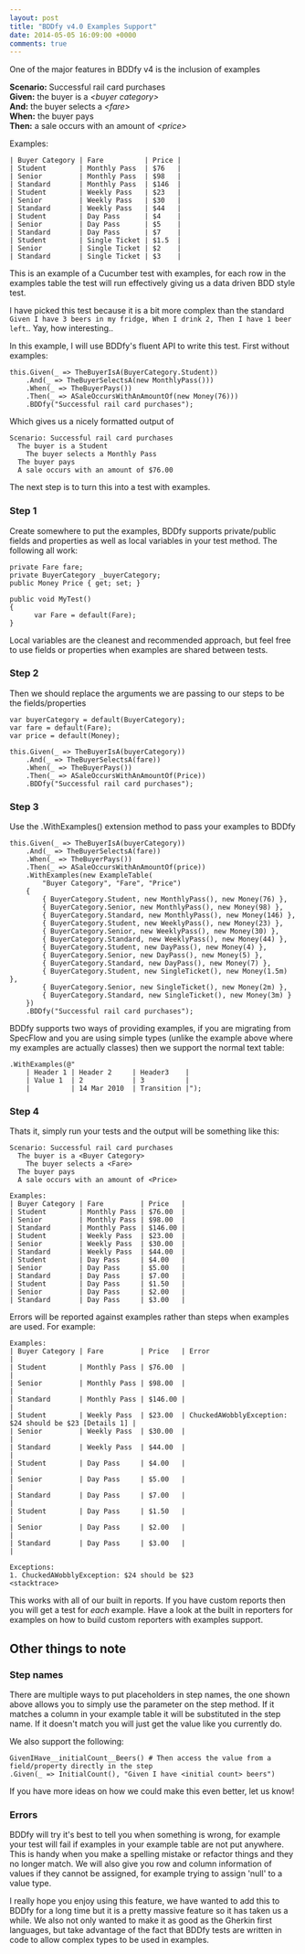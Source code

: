 ```yaml
---
layout: post
title: "BDDfy v4.0 Examples Support"
date: 2014-05-05 16:09:00 +0000
comments: true
---
```


One of the major features in BDDfy v4 is the inclusion of examples

**Scenario:** Successful rail card purchases  
**Given:** the buyer is a *&lt;buyer category&gt;*  
**And:** the buyer selects a *&lt;fare&gt;*  
**When:** the buyer pays  
**Then:** a sale occurs with an amount of *&lt;price&gt;*  

Examples:

    | Buyer Category | Fare          | Price |
    | Student        | Monthly Pass  | $76   |
    | Senior         | Monthly Pass  | $98   |
    | Standard       | Monthly Pass  | $146  |
    | Student        | Weekly Pass   | $23   |
    | Senior         | Weekly Pass   | $30   |
    | Standard       | Weekly Pass   | $44   |
    | Student        | Day Pass      | $4    |
    | Senior         | Day Pass      | $5    |
    | Standard       | Day Pass      | $7    |
    | Student        | Single Ticket | $1.5  |
    | Senior         | Single Ticket | $2    |
    | Standard       | Single Ticket | $3    |
    
This is an example of a Cucumber test with examples, for each row in the examples table the test will run effectively giving us a data driven BDD style test. 

I have picked this test because it is a bit more complex than the standard `Given I have 3 beers in my fridge, When I drink 2, Then I have 1 beer left`.. Yay, how interesting..

In this example, I will use BDDfy's fluent API to write this test. First without examples:

    this.Given(_ => TheBuyerIsA(BuyerCategory.Student))
        .And(_ => TheBuyerSelectsA(new MonthlyPass()))
        .When(_ => TheBuyerPays())
        .Then(_ => ASaleOccursWithAnAmountOf(new Money(76)))
        .BDDfy("Successful rail card purchases");

Which gives us a nicely formatted output of

    Scenario: Successful rail card purchases
      The buyer is a Student
        The buyer selects a Monthly Pass
      The buyer pays
      A sale occurs with an amount of $76.00

The next step is to turn this into a test with examples.

### Step 1
Create somewhere to put the examples, BDDfy supports private/public fields and properties as well as local variables in your test method. The following all work:

    private Fare fare;
    private BuyerCategory _buyerCategory;
    public Money Price { get; set; }
    
    public void MyTest()
    {
          var Fare = default(Fare);
    }

Local variables are the cleanest and recommended approach, but feel free to use fields or properties when examples are shared between tests.

### Step 2
Then we should replace the arguments we are passing to our steps to be the fields/properties

    var buyerCategory = default(BuyerCategory);
    var fare = default(Fare);
    var price = default(Money);
    
    this.Given(_ => TheBuyerIsA(buyerCategory))
        .And(_ => TheBuyerSelectsA(fare))
        .When(_ => TheBuyerPays())
        .Then(_ => ASaleOccursWithAnAmountOf(Price))
        .BDDfy("Successful rail card purchases");

### Step 3
Use the .WithExamples() extension method to pass your examples to BDDfy

    this.Given(_ => TheBuyerIsA(buyerCategory))
        .And(_ => TheBuyerSelectsA(fare))
        .When(_ => TheBuyerPays())
        .Then(_ => ASaleOccursWithAnAmountOf(price))
        .WithExamples(new ExampleTable(
            "Buyer Category", "Fare", "Price")
        {
            { BuyerCategory.Student, new MonthlyPass(), new Money(76) },
            { BuyerCategory.Senior, new MonthlyPass(), new Money(98) },
            { BuyerCategory.Standard, new MonthlyPass(), new Money(146) },
            { BuyerCategory.Student, new WeeklyPass(), new Money(23) },
            { BuyerCategory.Senior, new WeeklyPass(), new Money(30) },
            { BuyerCategory.Standard, new WeeklyPass(), new Money(44) },
            { BuyerCategory.Student, new DayPass(), new Money(4) },
            { BuyerCategory.Senior, new DayPass(), new Money(5) },
            { BuyerCategory.Standard, new DayPass(), new Money(7) },
            { BuyerCategory.Student, new SingleTicket(), new Money(1.5m) },
            { BuyerCategory.Senior, new SingleTicket(), new Money(2m) },
            { BuyerCategory.Standard, new SingleTicket(), new Money(3m) }
        })
        .BDDfy("Successful rail card purchases");

BDDfy supports two ways of providing examples, if you are migrating from SpecFlow and you are using simple types (unlike the example above where my examples are actually classes) then we support the normal text table:

    .WithExamples(@"
        | Header 1 | Header 2     | Header3    |
        | Value 1  | 2            | 3          |
        |          | 14 Mar 2010  | Transition |");

### Step 4
Thats it, simply run your tests and the output will be something like this:

    Scenario: Successful rail card purchases
      The buyer is a <Buyer Category>        
        The buyer selects a <Fare>           
      The buyer pays                         
      A sale occurs with an amount of <Price>

    Examples: 
    | Buyer Category | Fare         | Price   |
    | Student        | Monthly Pass | $76.00  |
    | Senior         | Monthly Pass | $98.00  |
    | Standard       | Monthly Pass | $146.00 |
    | Student        | Weekly Pass  | $23.00  |
    | Senior         | Weekly Pass  | $30.00  |
    | Standard       | Weekly Pass  | $44.00  |
    | Student        | Day Pass     | $4.00   |
    | Senior         | Day Pass     | $5.00   |
    | Standard       | Day Pass     | $7.00   |
    | Student        | Day Pass     | $1.50   |
    | Senior         | Day Pass     | $2.00   |
    | Standard       | Day Pass     | $3.00   |

Errors will be reported against examples rather than steps when examples are used. For example:
    
    Examples: 
    | Buyer Category | Fare         | Price   | Error                                                  |
    | Student        | Monthly Pass | $76.00  |                                                        |
    | Senior         | Monthly Pass | $98.00  |                                                        |
    | Standard       | Monthly Pass | $146.00 |                                                        |
    | Student        | Weekly Pass  | $23.00  | ChuckedAWobblyException: $24 should be $23 [Details 1] |
    | Senior         | Weekly Pass  | $30.00  |                                                        |
    | Standard       | Weekly Pass  | $44.00  |                                                        |
    | Student        | Day Pass     | $4.00   |                                                        |
    | Senior         | Day Pass     | $5.00   |                                                        |
    | Standard       | Day Pass     | $7.00   |                                                        |
    | Student        | Day Pass     | $1.50   |                                                        |
    | Senior         | Day Pass     | $2.00   |                                                        |
    | Standard       | Day Pass     | $3.00   |                                                        |

    Exceptions:
    1. ChuckedAWobblyException: $24 should be $23
    <stacktrace>

This works with all of our built in reports. If you have custom reports then you will get a test for *each* example. Have a look at the built in reporters for examples on how to build custom reporters with examples support.

## Other things to note

### Step names
There are multiple ways to put placeholders in step names, the one shown above allows you to simply use the parameter on the step method. If it matches a column in your example table it will be substituted in the step name. If it doesn't match you will just get the value like you currently do.

We also support the following:

    GivenIHave__initialCount__Beers() # Then access the value from a field/property directly in the step
    .Given(_ => InitialCount(), "Given I have <initial count> beers")

If you have more ideas on how we could make this even better, let us know!

### Errors
BDDfy will try it's best to tell you when something is wrong, for example your test will fail if examples in your example table are not put anywhere. This is handy when you make a spelling mistake or refactor things and they no longer match.
We will also give you row and column information of values if they cannot be assigned, for example trying to assign 'null' to a value type.


I really hope you enjoy using this feature, we have wanted to add this to BDDfy for a long time but it is a pretty massive feature so it has taken us a while. We also not only wanted to make it as good as the Gherkin first languages, but take advantage of the fact that BDDfy tests are written in code to allow complex types to be used in examples.
